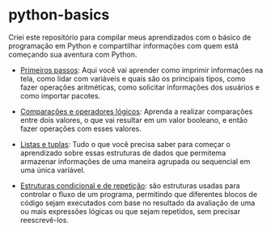 # python-basics

Criei este repositório para compilar meus aprendizados com o básico de programação em Python e compartilhar informações com quem está começando sua aventura com Python.

* [Primeiros passos](Python-primeiros-passos.ipynb): Aqui você vai aprender como imprimir informações na tela, como lidar com variáveis e quais são os principais tipos, como fazer operações aritméticas, como solicitar informações dos usuários e como importar pacotes.

* [Comparações e operadores lógicos](Python-comparacoes-operadores-logicos.ipynb): Aprenda a realizar comparações entre dois valores, o que vai resultar em um valor booleano, e então fazer operações com esses valores.

* [Listas e tuplas](Python-listas-e-tuplas.ipynb): Tudo o que você precisa saber para começar o aprendizado sobre essas estruturas de dados que permitema armazenar informações de uma maneira agrupada ou sequencial em uma única variável.

* [Estruturas condicional e de repetição](Python-estrutura-repeticao-condicional.ipynb): são estruturas usadas para controlar o fluxo de um programa, permitindo que diferentes blocos de código sejam executados com base no resultado da avaliação de uma ou mais expressões lógicas ou que sejam repetidos, sem precisar reescrevê-los.

